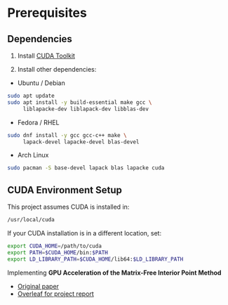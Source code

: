 # Prerequisites

## Dependencies

1. Install [CUDA Toolkit](https://developer.nvidia.com/cuda-downloads)

2. Install other dependencies:

- Ubuntu / Debian

```sh
sudo apt update
sudo apt install -y build-essential make gcc \
     liblapacke-dev liblapack-dev libblas-dev
```

- Fedora / RHEL

```sh
sudo dnf install -y gcc gcc-c++ make \
     lapack-devel lapacke-devel blas-devel
```

- Arch Linux

```sh
sudo pacman -S base-devel lapack blas lapacke cuda
```

## CUDA Environment Setup

This project assumes CUDA is installed in:

```sh
/usr/local/cuda
```

If your CUDA installation is in a different location, set:

```sh
export CUDA_HOME=/path/to/cuda
export PATH=$CUDA_HOME/bin:$PATH
export LD_LIBRARY_PATH=$CUDA_HOME/lib64:$LD_LIBRARY_PATH
```

Implementing **GPU Acceleration of the Matrix-Free Interior Point Method**

- [Original paper](https://link.springer.com/chapter/10.1007/978-3-642-31464-3_69)
- [Overleaf for project report](https://www.overleaf.com/project/67a0d44096c84f5425307c91)
